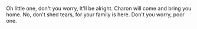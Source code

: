 Oh little one, don't you worry, 
It'll be alright.
Charon will come and bring you home.
No, don't shed tears, for your family is here. 
Don't you worry, poor one. 